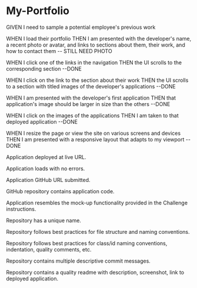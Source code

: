 # My-Portfolio

GIVEN I need to sample a potential employee's previous work

WHEN I load their portfolio
THEN I am presented with the developer's name, a recent photo or avatar, and links to sections about them, their work, and how to contact them -- STILL NEED PHOTO

WHEN I click one of the links in the navigation
THEN the UI scrolls to the corresponding section --DONE

WHEN I click on the link to the section about their work
THEN the UI scrolls to a section with titled images of the developer's applications --DONE

WHEN I am presented with the developer's first application
THEN that application's image should be larger in size than the others --DONE

WHEN I click on the images of the applications
THEN I am taken to that deployed application --DONE

WHEN I resize the page or view the site on various screens and devices
THEN I am presented with a responsive layout that adapts to my viewport --DONE

Application deployed at live URL.

Application loads with no errors.

Application GitHub URL submitted.

GitHub repository contains application code.

Application resembles the mock-up functionality provided in the Challenge instructions.

Repository has a unique name.

Repository follows best practices for file structure and naming conventions.

Repository follows best practices for class/id naming conventions, indentation, quality comments, etc.

Repository contains multiple descriptive commit messages.

Repository contains a quality readme with description, screenshot, link to deployed application.
